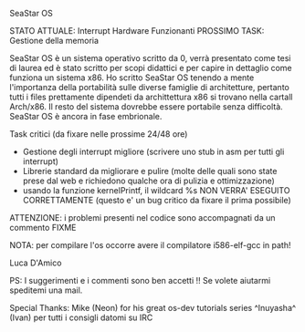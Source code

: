 SeaStar OS

STATO ATTUALE: Interrupt Hardware Funzionanti
PROSSIMO TASK: Gestione della memoria

SeaStar OS è un sistema operativo scritto da 0, verrà presentato come tesi di laurea
ed è stato scritto per scopi didattici e per capire in dettaglio come funziona un
sistema x86.
Ho scritto SeaStar OS tenendo a mente l'importanza della portabilità sulle diverse 
famiglie di architetture, pertanto tutti i files prettamente dipendeti da archittettura
x86 si trovano nella cartall Arch/x86.
Il resto del sistema dovrebbe essere portabile senza difficoltà.
SeaStar OS è ancora in fase embrionale.

Task critici (da fixare nelle prossime 24/48 ore)
- Gestione degli interrupt migliore (scrivere uno stub in asm per tutti gli interrupt)
- Librerie standard da migliorare e pulire (molte delle quali sono state prese dal web
e richiedono qualche ora di pulizia e ottimizzazione)
- usando la funzione kernelPrintf, il wildcard %s NON VERRA' ESEGUITO CORRETTAMENTE
(questo e' un bug critico da fixare il prima possibile)


ATTENZIONE: i problemi presenti nel codice sono accompagnati da un commento FIXME

NOTA: per compilare l'os occorre avere il compilatore i586-elf-gcc in path!

Luca D'Amico

PS: I suggerimenti e i commenti sono ben accetti !! Se volete aiutarmi speditemi 
una mail.

Special Thanks:
Mike (Neon) for his great os-dev tutorials series
^Inuyasha^ (Ivan) per tutti i consigli datomi su IRC

